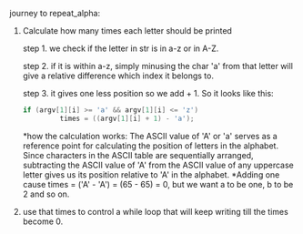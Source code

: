 journey to repeat_alpha:

1. Calculate how many times each letter should be printed

   step 1. we check if the letter in str is in a-z or in A-Z.
   
   step 2. if it is within a-z, simply minusing the char 'a' from that letter will give a relative difference which index it belongs to.

   step 3. it gives one less position so we add + 1. So it looks like this:
   ```c
   if (argv[1][i] >= 'a' && argv[1][i] <= 'z')
            times = ((argv[1][i] + 1) - 'a');
   ```
   *how the calculation works: The ASCII value of 'A' or 'a' serves as a reference point for calculating the position of letters in the       alphabet. Since characters in the ASCII table are sequentially arranged, subtracting the ASCII value of 'A' from the ASCII value of       any uppercase letter gives us its position relative to 'A' in the alphabet.
   *Adding one cause times = ('A' - 'A') = (65 - 65) = 0, but we want a to be one, b to be 2 and so on.
   
3. use that times to control a while loop that will keep writing till the times become 0.

